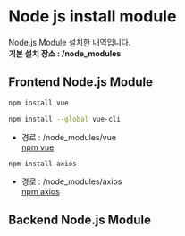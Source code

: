 # Node js install module
Node.js Module 설치한 내역입니다.  
**기본 설치 장소 : /node_modules**
## Frontend Node.js Module
```bash
npm install vue
```
```bash
npm install --global vue-cli
```
- 경로 : /node_modules/vue  
[npm vue](https://kr.vuejs.org/v2/guide/installation.html)  

```bash
npm install axios
```
- 경로 : /node_modules/axios  
[npm axios](https://www.npmjs.com/package/axios)
## Backend Node.js Module